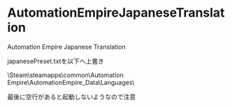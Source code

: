 # AutomationEmpireJapaneseTranslation
Automation Empire Japanese Translation

japanesePreset.txtを以下へ上書き

\Steam\steamapps\common\Automation Empire\AutomationEmpire_Data\Languages\

最後に空行があると起動しないようなので注意
